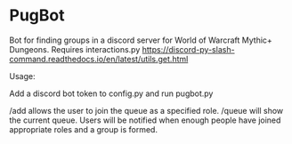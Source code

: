 # PugBot

Bot for finding groups in a discord server for World of Warcraft Mythic+ Dungeons.
Requires interactions.py
https://discord-py-slash-command.readthedocs.io/en/latest/utils.get.html


Usage:

Add a discord bot token to config.py and run pugbot.py

/add allows the user to join the queue as a specified role.
/queue will show the current queue.
Users will be notified when enough people have joined appropriate roles and a group is formed.
